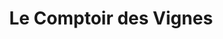 ---
title: "Le Comptoir des Vignes"
url: /le-chesnay-rocquencourt/le-comptoir-des-vignes/
shop: Wein
---